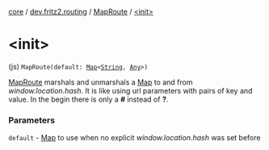 [core](../../index.md) / [dev.fritz2.routing](../index.md) / [MapRoute](index.md) / [&lt;init&gt;](./-init-.md)

# &lt;init&gt;

(js) `MapRoute(default: `[`Map`](https://kotlinlang.org/api/latest/jvm/stdlib/kotlin.collections/-map/index.html)`<`[`String`](https://kotlinlang.org/api/latest/jvm/stdlib/kotlin/-string/index.html)`, `[`Any`](https://kotlinlang.org/api/latest/jvm/stdlib/kotlin/-any/index.html)`>)`

[MapRoute](index.md) marshals and unmarshals a [Map](https://kotlinlang.org/api/latest/jvm/stdlib/kotlin.collections/-map/index.html) to and from *window.location.hash*.
It is like using url parameters with pairs of key and value.
In the begin there is only a **#** instead of **?**.

### Parameters

`default` - [Map](https://kotlinlang.org/api/latest/jvm/stdlib/kotlin.collections/-map/index.html) to use when no explicit *window.location.hash* was set before